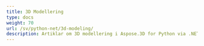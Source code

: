 ```yaml
---
title: 3D Modellering
type: docs
weight: 70
url: /sv/python-net/3d-modeling/
description: Artiklar om 3D modellering i Aspose.3D for Python via .NET.
---
```

